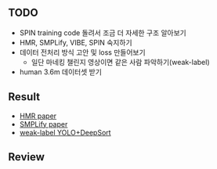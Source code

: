 ## TODO
- SPIN training code 돌려서 조금 더 자세한 구조 알아보기
- HMR, SMPLify, VIBE, SPIN 숙지하기
- 데이터 전처리 방식 고안 및 loss 만들어보기
    - 일단 마네킹 챌린지 영상이면 같은 사람 파악하기(weak-label)
- human 3.6m 데이터셋 받기

## Result
- [HMR paper](https://github.com/TheStarkor/CS409-meeting/blob/master/docs/HMR.md)
- [SMPLify paper](https://github.com/TheStarkor/CS409-meeting/blob/master/docs/SMPLify.md)
- [weak-label YOLO+DeepSort]()

## Review